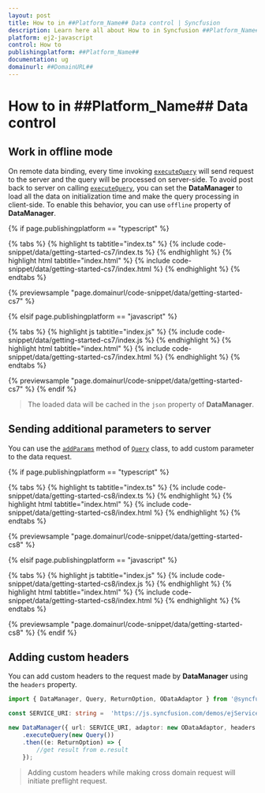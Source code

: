 ```yaml
---
layout: post
title: How to in ##Platform_Name## Data control | Syncfusion
description: Learn here all about How to in Syncfusion ##Platform_Name## Data control of Syncfusion Essential JS 2 and more.
platform: ej2-javascript
control: How to 
publishingplatform: ##Platform_Name##
documentation: ug
domainurl: ##DomainURL##
---
```


# How to in ##Platform_Name## Data control

## Work in offline mode

On remote data binding, every time invoking [`executeQuery`](../api/data/dataManager/#executequery) will send request to the server and the query will be processed on server-side. To avoid post back to server on calling [`executeQuery`](../api/data/dataManager/#executequery), you can set the **DataManager** to load all the data on initialization time and make the query processing in client-side. To enable this behavior, you can use `offline` property of **DataManager**.

{% if page.publishingplatform == "typescript" %}

 {% tabs %}
{% highlight ts tabtitle="index.ts" %}
{% include code-snippet/data/getting-started-cs7/index.ts %}
{% endhighlight %}
{% highlight html tabtitle="index.html" %}
{% include code-snippet/data/getting-started-cs7/index.html %}
{% endhighlight %}
{% endtabs %}
        
{% previewsample "page.domainurl/code-snippet/data/getting-started-cs7" %}

{% elsif page.publishingplatform == "javascript" %}

{% tabs %}
{% highlight js tabtitle="index.js" %}
{% include code-snippet/data/getting-started-cs7/index.js %}
{% endhighlight %}
{% highlight html tabtitle="index.html" %}
{% include code-snippet/data/getting-started-cs7/index.html %}
{% endhighlight %}
{% endtabs %}

{% previewsample "page.domainurl/code-snippet/data/getting-started-cs7" %}
{% endif %}

> The loaded data will be cached in the `json` property of **DataManager**.

## Sending additional parameters to server

You can use the [`addParams`](../api/data/query/#addparams) method of [`Query`](../api/data/query) class, to add custom parameter to the data request.

{% if page.publishingplatform == "typescript" %}

 {% tabs %}
{% highlight ts tabtitle="index.ts" %}
{% include code-snippet/data/getting-started-cs8/index.ts %}
{% endhighlight %}
{% highlight html tabtitle="index.html" %}
{% include code-snippet/data/getting-started-cs8/index.html %}
{% endhighlight %}
{% endtabs %}
        
{% previewsample "page.domainurl/code-snippet/data/getting-started-cs8" %}

{% elsif page.publishingplatform == "javascript" %}

{% tabs %}
{% highlight js tabtitle="index.js" %}
{% include code-snippet/data/getting-started-cs8/index.js %}
{% endhighlight %}
{% highlight html tabtitle="index.html" %}
{% include code-snippet/data/getting-started-cs8/index.html %}
{% endhighlight %}
{% endtabs %}

{% previewsample "page.domainurl/code-snippet/data/getting-started-cs8" %}
{% endif %}

## Adding custom headers

You can add custom headers to the request made by **DataManager** using the `headers` property.

```ts
import { DataManager, Query, ReturnOption, ODataAdaptor } from '@syncfusion/ej2-data';

const SERVICE_URI: string =  'https://js.syncfusion.com/demos/ejServices/Wcf/Northwind.svc/Orders';

new DataManager({ url: SERVICE_URI, adaptor: new ODataAdaptor, headers:[{ 'syncfusion': 'true' }] })
    .executeQuery(new Query())
    .then((e: ReturnOption) => {
        //get result from e.result
    });

```

> Adding custom headers while making cross domain request will initiate preflight request.